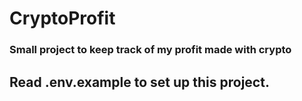 # CryptoProfit
### Small project to keep track of my profit made with crypto

## Read .env.example to set up this project.